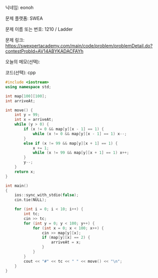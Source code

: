 닉네임: eonoh

문제 플랫폼: SWEA

문제 이름 또는 번호: 1210 / Ladder

문제 링크: https://swexpertacademy.com/main/code/problem/problemDetail.do?contestProbId=AV14ABYKADACFAYh

오늘의 메모(선택):

코드(선택): cpp

```cpp
#include <iostream>
using namespace std;

int map[100][100];
int arriveAt;

int move() {
	int y = 99;
	int x = arriveAt;
	while (y > 0) {
		if (x != 0 && map[y][x - 1] == 1) {
			while (x != 0 && map[y][x - 1] == 1) x--;
		}
		else if (x != 99 && map[y][x + 1] == 1) {
			x += 1;
			while (x != 99 && map[y][x + 1] == 1) x++;
		}
		y--;
	}
	return x;
}

int main()
{
	ios::sync_with_stdio(false);
	cin.tie(NULL);

	for (int i = 0; i < 10; i++) {
		int tc;
		cin >> tc;
		for (int y = 0; y < 100; y++) {
			for (int x = 0; x < 100; x++) {
				cin >> map[y][x];
				if (map[y][x] == 2) {
					arriveAt = x;
				}
			}
		}
		cout << "#" << tc << " " << move() << "\n";
	}
}
```

